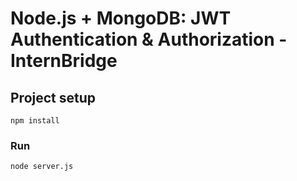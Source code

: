 # Node.js + MongoDB: JWT Authentication & Authorization - InternBridge

## Project setup
```
npm install
```

### Run
```
node server.js
```
